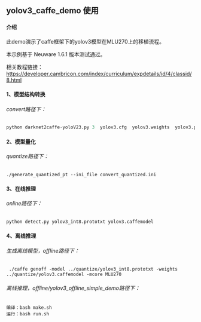 ## yolov3_caffe_demo 使用

#### 介绍

此demo演示了caffe框架下的yolov3模型在MLU270上的移植流程。

本示例基于 Neuware 1.6.1 版本测试通过。

相关教程链接：https://developer.cambricon.com/index/curriculum/expdetails/id/4/classid/8.html

#### 1、模型结构转换

###### convert路径下：

```python
python darknet2caffe-yoloV23.py 3  yolov3.cfg  yolov3.weights  yolov3.prototxt  yolov3.caffemodel
```

#### 2、模型量化

###### quantize路径下：

```shell
./generate_quantized_pt --ini_file convert_quantized.ini
```

#### 3、在线推理

###### online路径下：

```python
python detect.py yolov3_int8.prototxt yolov3.caffemodel
```

#### 4、离线推理

###### 生成离线模型，offline路径下：

```shell
 ./caffe genoff -model ../quantize/yolov3_int8.prototxt -weights  ../quantize/yolov3.caffemodel -mcore MLU270
```

###### 离线推理，offline/yolov3_offline_simple_demo路径下：

```
编译：bash make.sh
运行：bash run.sh
```

